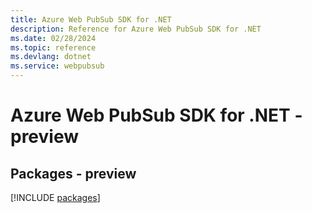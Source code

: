 ```yaml
---
title: Azure Web PubSub SDK for .NET
description: Reference for Azure Web PubSub SDK for .NET
ms.date: 02/28/2024
ms.topic: reference
ms.devlang: dotnet
ms.service: webpubsub
---
```

# Azure Web PubSub SDK for .NET - preview
## Packages - preview
[!INCLUDE [packages](web-pubsub-index.md)]